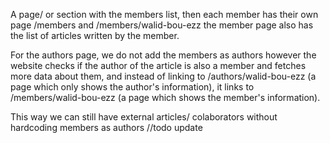 A page/ or section with the members list, then each member has their own page 
/members and /members/walid-bou-ezz the member page also has the list of articles written by the member.

For the authors page, we do not add the members as authors however the website checks if the author of the article is also a member and fetches more data about them, and instead of linking to /authors/walid-bou-ezz (a page which only shows the author's information), it links to /members/walid-bou-ezz (a page which shows the member's information).

This way we can still have external articles/ colaborators without hardcoding members as authors
//todo update